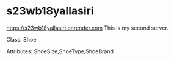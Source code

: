 # s23wb18yallasiri

https://s23wb18yallasiri.onrender.com 
This is my second server.

Class: Shoe

Attributes: ShoeSize,ShoeType,ShoeBrand

